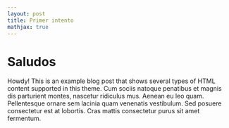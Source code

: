 ```yaml
---
layout: post
title: Primer intento
mathjax: true
---
```


# Saludos

Howdy! This is an example blog post that shows several types of HTML content supported in this theme.
Cum sociis natoque penatibus et magnis dis parturient montes, nascetur ridiculus mus. Aenean eu leo quam. Pellentesque ornare sem lacinia quam venenatis vestibulum. Sed posuere consectetur est at lobortis. Cras mattis consectetur purus sit amet fermentum.
